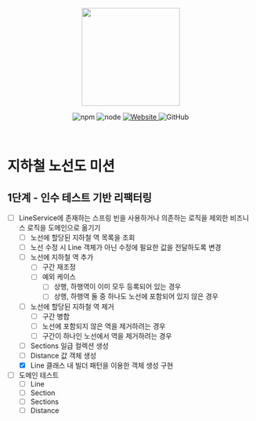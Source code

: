 <p align="center">
    <img width="200px;" src="https://raw.githubusercontent.com/woowacourse/atdd-subway-admin-frontend/master/images/main_logo.png"/>
</p>
<p align="center">
  <img alt="npm" src="https://img.shields.io/badge/npm-6.14.15-blue">
  <img alt="node" src="https://img.shields.io/badge/node-14.18.2-blue">
  <a href="https://edu.nextstep.camp/c/R89PYi5H" alt="nextstep atdd">
    <img alt="Website" src="https://img.shields.io/website?url=https%3A%2F%2Fedu.nextstep.camp%2Fc%2FR89PYi5H">
  </a>
  <img alt="GitHub" src="https://img.shields.io/github/license/next-step/atdd-subway-admin">
</p>

<br>

# 지하철 노선도 미션
## 1단계 - 인수 테스트 기반 리팩터링
- [ ] LineService에 존재하는 스프링 빈을 사용하거나 의존하는 로직을 제외한 비즈니스 로직을 도메인으로 옮기기
  - [ ] 노선에 할당된 지하철 역 목록을 조회
  - [ ] 노선 수정 시 Line 객체가 아닌 수정에 필요한 값을 전달하도록 변경
  - [ ] 노선에 지하철 역 추가
    - [ ] 구간 재조정
    - [ ] 예외 케이스
      - [ ] 상행, 하행역이 이미 모두 등록되어 있는 경우
      - [ ] 상행, 하행역 둘 중 하나도 노선에 포함되어 있지 않은 경우
  - [ ] 노선에 할당된 지하철 역 제거
    - [ ] 구간 병합
    - [ ] 노선에 포함되지 않은 역을 제거하려는 경우
    - [ ] 구간이 하나인 노선에서 역을 제거하려는 경우
  - [ ] Sections 일급 컬렉션 생성
  - [ ] Distance 값 객체 생성
  - [x] Line 클래스 내 빌더 패턴을 이용한 객체 생성 구현
- [ ] 도메인 테스트
  - [ ] Line
  - [ ] Section
  - [ ] Sections
  - [ ] Distance
